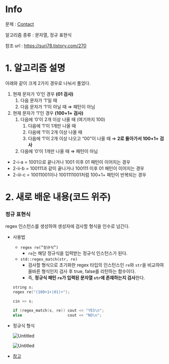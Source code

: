 # Info

문제 : [Contact](https://www.acmicpc.net/problem/1013)

알고리즘 종류 : 문자열, 정규 표현식

참조 url : https://suri78.tistory.com/270


# 1. 알고리즘 설명
아래와 같이 크게 2가지 경우로 나눠서 풀었다.

1. 현재 문자가 ‘0’인 경우 **(01 검사)**
    1. 다음 문자가 ‘1’일 때
    2. 다음 문자가 ‘1’이 아닐 때 ⇒ 패턴이 아님
2. 현재 문자가 ‘1’인 경우 **(100+1+ 검사)**
    1. 다음에 ‘0’이 2개 이상 나올 때 (여기까지 100)
        1. 다음에 ‘1’이 1개만 나올 때
        2. 다음에 ‘1’이 2개 이상 나올 때
        3. 다음에 ‘1’이 2개 이상 나오고 “00”이 나올 때 ⇒ **2로 돌아가서 100+1+ 검사** 
    2. 다음에 ‘0’이 1개만 나올 때 ⇒ 패턴이 아님

- 2-i-a = 1001으로 끝나거나 1001 이후 01 패턴이 이어지는 경우
- 2-ii-b = 100111과 같이 끝나거나 100111 이후 01 패턴이 이어지는 경우
- 2-iii-c = 10011001이나 1001111001처럼 100+1+ 패턴이 반복되는 경우


# 2. 새로 배운 내용(코드 위주)

### <regex> 정규 표현식

regex 인스턴스를 생성하여 생성자에 검사할 형식을 인수로 넘긴다.

- 사용법
    - `regex re(”정규식”)`
        - `re`는 해당 정규식을 입력받는 정규식 인스턴스가 된다.
    - `std::regex_match(str, re)`
        - 검사할 형식으로 초기화한 regex 타입의 인스턴스인 `re`와 `str`을 비교하여 올바른 형식인지 검사 후 true, false를 리턴하는 함수이다.
        - 즉, **정규식 패턴 `re`가 입력된 문자열 `str`에 존재하는지 검사**한다.
    
    ```cpp
    string s;
    regex re("(100+1+|01)+");
    
    cin >> s;
    
    if (regex_match(s, re)) cout << "YES\n";
    else					cout << "NO\n";
    ```
    
- 정규식 형식
    
    ![Untitled](https://s3-us-west-2.amazonaws.com/secure.notion-static.com/0e49f8f5-0b83-4941-ae06-1f062b255901/Untitled.png)
    
    ![Untitled](https://s3-us-west-2.amazonaws.com/secure.notion-static.com/aa4042a7-f604-4b4f-a58b-cd35d5eac20a/Untitled.png)

- [참고](https://ansohxxn.github.io/cpp/chapter18-5/)
